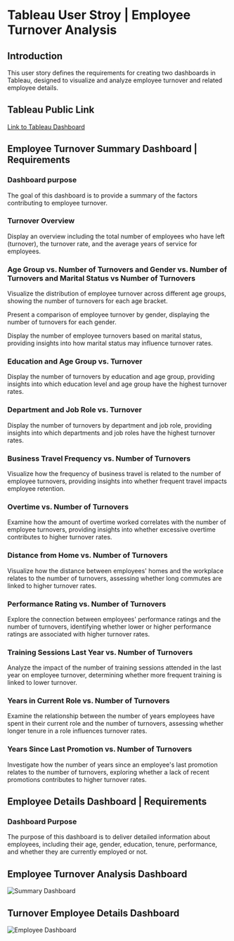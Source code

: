 # Tableau User Stroy | Employee Turnover Analysis

## Introduction 
<p>This user story defines the requirements for creating two dashboards in Tableau, designed to visualize and analyze employee turnover and related employee details.</p>

## Tableau Public Link
<a href="https://public.tableau.com/app/profile/kaung.si.thu4639/viz/EmployeeTurnover_17236326965130/SummaryDashboard" target="__blank">Link to Tableau Dashboard</a>

## Employee Turnover Summary Dashboard | Requirements

### Dashboard purpose
<p>The goal of this dashboard is to provide a summary of the factors contributing to employee turnover.</p>

### Turnover Overview
<p>Display an overview including the total number of employees who have left (turnover), the turnover rate, and the average years of service for employees.</p>

### Age Group vs. Number of Turnovers and Gender vs. Number of Turnovers and Marital Status vs Number of Turnovers
<p>Visualize the distribution of employee turnover across different age groups, showing the number of turnovers for each age bracket.</p>
<p>Present a comparison of employee turnover by gender, displaying the number of turnovers for each gender.</p>
<p>Display the number of employee turnovers based on marital status, providing insights into how marital status may influence turnover rates.</p>

### Education and Age Group vs. Turnover
<p>Display the number of turnovers by education and age group, providing insights into which education level and age group have the highest turnover rates.</p>

### Department and Job Role vs. Turnover
<p>Display the number of turnovers by department and job role, providing insights into which departments and job roles have the highest turnover rates.</p>

### Business Travel Frequency vs. Number of Turnovers
<p>Visualize how the frequency of business travel is related to the number of employee turnovers, providing insights into whether frequent travel impacts employee retention.</p>

### Overtime vs. Number of Turnovers
<p>Examine how the amount of overtime worked correlates with the number of employee turnovers, providing insights into whether excessive overtime contributes to higher turnover rates.</p>

### Distance from Home vs. Number of Turnovers
<p>Visualize how the distance between employees' homes and the workplace relates to the number of turnovers, assessing whether long commutes are linked to higher turnover rates.</p>

### Performance Rating vs. Number of Turnovers
<p>Explore the connection between employees' performance ratings and the number of turnovers, identifying whether lower or higher performance ratings are associated with higher turnover rates.</p>

### Training Sessions Last Year vs. Number of Turnovers
<p>Analyze the impact of the number of training sessions attended in the last year on employee turnover, determining whether more frequent training is linked to lower turnover.</p>

### Years in Current Role vs. Number of Turnovers
<p>Examine the relationship between the number of years employees have spent in their current role and the number of turnovers, assessing whether longer tenure in a role influences turnover rates.</p>

### Years Since Last Promotion vs. Number of Turnovers
<p>Investigate how the number of years since an employee's last promotion relates to the number of turnovers, exploring whether a lack of recent promotions contributes to higher turnover rates.</p>

## Employee Details Dashboard | Requirements

### Dashboard Purpose
<p>The purpose of this dashboard is to deliver detailed information about employees, including their age, gender, education, tenure, performance, and whether they are currently employed or not.</p>

## Employee Turnover Analysis Dashboard 
![Summary Dashboard](https://github.com/user-attachments/assets/af18dff3-ee19-4cb6-bbb0-fb5fc596f61d)

## Turnover Employee Details Dashboard
![Employee Dashboard](https://github.com/user-attachments/assets/29f3c820-3b9c-45f4-bea2-de4a8f3554f2)








